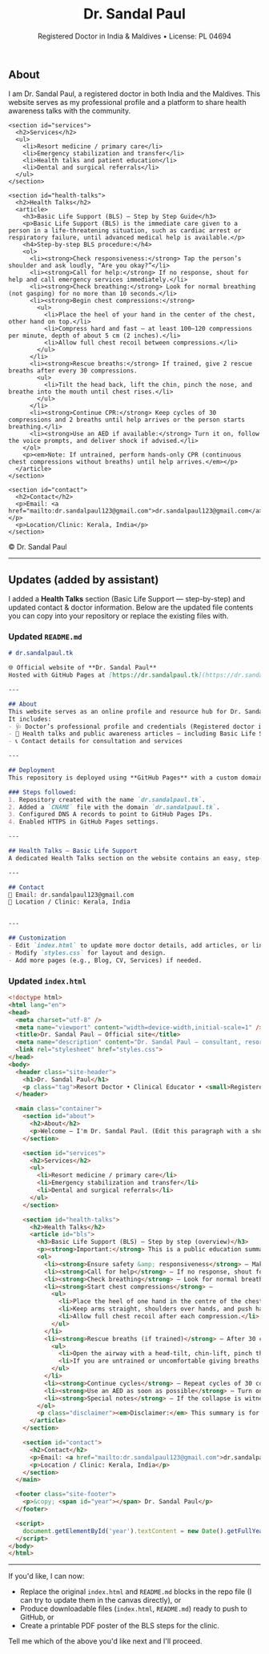 <!doctype html>
<html lang="en">
<head>
  <meta charset="utf-8" />
  <meta name="viewport" content="width=device-width,initial-scale=1" />
  <title>Dr. Sandal Paul — Official site</title>
  <meta name="description" content="Dr. Sandal Paul — consultant, resort doctor. Contact & professional info." />
  <link rel="stylesheet" href="styles.css">
</head>
<body>
  <header class="site-header">
    <h1>Dr. Sandal Paul</h1>
    <p class="tag">Registered Doctor in India & Maldives • License: PL 04694</p>
  </header>

  <main class="container">
    <section id="about">
      <h2>About</h2>
      <p>I am Dr. Sandal Paul, a registered doctor in both India and the Maldives. This website serves as my professional profile and a platform to share health awareness talks with the community.</p>
    </section>

    <section id="services">
      <h2>Services</h2>
      <ul>
        <li>Resort medicine / primary care</li>
        <li>Emergency stabilization and transfer</li>
        <li>Health talks and patient education</li>
        <li>Dental and surgical referrals</li>
      </ul>
    </section>

    <section id="health-talks">
      <h2>Health Talks</h2>
      <article>
        <h3>Basic Life Support (BLS) — Step by Step Guide</h3>
        <p>Basic Life Support (BLS) is the immediate care given to a person in a life-threatening situation, such as cardiac arrest or respiratory failure, until advanced medical help is available.</p>
        <h4>Step-by-step BLS procedure:</h4>
        <ol>
          <li><strong>Check responsiveness:</strong> Tap the person’s shoulder and ask loudly, “Are you okay?”</li>
          <li><strong>Call for help:</strong> If no response, shout for help and call emergency services immediately.</li>
          <li><strong>Check breathing:</strong> Look for normal breathing (not gasping) for no more than 10 seconds.</li>
          <li><strong>Begin chest compressions:</strong>
            <ul>
              <li>Place the heel of your hand in the center of the chest, other hand on top.</li>
              <li>Compress hard and fast — at least 100–120 compressions per minute, depth of about 5 cm (2 inches).</li>
              <li>Allow full chest recoil between compressions.</li>
            </ul>
          </li>
          <li><strong>Rescue breaths:</strong> If trained, give 2 rescue breaths after every 30 compressions.
            <ul>
              <li>Tilt the head back, lift the chin, pinch the nose, and breathe into the mouth until chest rises.</li>
            </ul>
          </li>
          <li><strong>Continue CPR:</strong> Keep cycles of 30 compressions and 2 breaths until help arrives or the person starts breathing.</li>
          <li><strong>Use an AED if available:</strong> Turn it on, follow the voice prompts, and deliver shock if advised.</li>
        </ol>
        <p><em>Note: If untrained, perform hands-only CPR (continuous chest compressions without breaths) until help arrives.</em></p>
      </article>
    </section>

    <section id="contact">
      <h2>Contact</h2>
      <p>Email: <a href="mailto:dr.sandalpaul123@gmail.com">dr.sandalpaul123@gmail.com</a></p>
      <p>Location/Clinic: Kerala, India</p>
    </section>
  </main>

  <footer class="site-footer">
    <p>&copy; <span id="year"></span> Dr. Sandal Paul</p>
  </footer>

  <script>
    document.getElementById('year').textContent = new Date().getFullYear();
  </script>
</body>
</html>


---

## Updates (added by assistant)

I added a **Health Talks** section (Basic Life Support — step-by-step) and updated contact & doctor information. Below are the updated file contents you can copy into your repository or replace the existing files with.

### Updated `README.md`
```markdown
# dr.sandalpaul.tk

🌐 Official website of **Dr. Sandal Paul**
Hosted with GitHub Pages at [https://dr.sandalpaul.tk](https://dr.sandalpaul.tk)

---

## About
This website serves as an online profile and resource hub for Dr. Sandal Paul.
It includes:
- 🩺 Doctor’s professional profile and credentials (Registered doctor in India and the Maldives)
- 💬 Health talks and public awareness articles — including Basic Life Support (BLS) guidance
- 📞 Contact details for consultation and services

---

## Deployment
This repository is deployed using **GitHub Pages** with a custom domain `dr.sandalpaul.tk`.

### Steps followed:
1. Repository created with the name `dr.sandalpaul.tk`.
2. Added a `CNAME` file with the domain `dr.sandalpaul.tk`.
3. Configured DNS A records to point to GitHub Pages IPs.
4. Enabled HTTPS in GitHub Pages settings.

---

## Health Talks — Basic Life Support
A dedicated Health Talks section on the website contains an easy, step-by-step overview of Basic Life Support (CPR) for adults. This is intended for public education only — it does **not** replace certified in-person training. See the site pages for the full content.

---

## Contact
📧 Email: dr.sandalpaul123@gmail.com  
📍 Location / Clinic: Kerala, India


---

## Customization
- Edit `index.html` to update more doctor details, add articles, or link PDFs/videos for Health Talks.
- Modify `styles.css` for layout and design.
- Add more pages (e.g., Blog, CV, Services) if needed.
```

### Updated `index.html`
```html
<!doctype html>
<html lang="en">
<head>
  <meta charset="utf-8" />
  <meta name="viewport" content="width=device-width,initial-scale=1" />
  <title>Dr. Sandal Paul — Official site</title>
  <meta name="description" content="Dr. Sandal Paul — consultant, resort doctor. Contact & professional info." />
  <link rel="stylesheet" href="styles.css">
</head>
<body>
  <header class="site-header">
    <h1>Dr. Sandal Paul</h1>
    <p class="tag">Resort Doctor • Clinical Educator • <small>Registered doctor in India &amp; the Maldives</small></p>
  </header>

  <main class="container">
    <section id="about">
      <h2>About</h2>
      <p>Welcome — I'm Dr. Sandal Paul. (Edit this paragraph with a short bio, specialties, and contact details.)</p>
    </section>

    <section id="services">
      <h2>Services</h2>
      <ul>
        <li>Resort medicine / primary care</li>
        <li>Emergency stabilization and transfer</li>
        <li>Dental and surgical referrals</li>
      </ul>
    </section>

    <section id="health-talks">
      <h2>Health Talks</h2>
      <article id="bls">
        <h3>Basic Life Support (BLS) — Step by step (overview)</h3>
        <p><strong>Important:</strong> This is a public education summary. Take a certified BLS/CPR course to practice skills and get hands-on feedback.</p>
        <ol>
          <li><strong>Ensure safety &amp; responsiveness</strong> — Make sure the scene is safe. Gently tap the person and shout to see if they respond.</li>
          <li><strong>Call for help</strong> — If no response, shout for help. Ask someone to call emergency services immediately and to bring an AED (automated external defibrillator) if available. If you are alone, call your local emergency number before or as you start CPR depending on local guidance and the situation.</li>
          <li><strong>Check breathing</strong> — Look for normal breathing (not gasping). If the person is not breathing normally, begin CPR.</li>
          <li><strong>Start chest compressions</strong> —
            <ul>
              <li>Place the heel of one hand in the centre of the chest (lower half of the sternum), place your other hand on top and interlock fingers.</li>
              <li>Keep arms straight, shoulders over hands, and push hard and fast: compress at least ~5 cm (about 2 inches) but not more than 6 cm, at a rate of 100–120 compressions per minute.</li>
              <li>Allow full chest recoil after each compression.</li>
            </ul>
          </li>
          <li><strong>Rescue breaths (if trained)</strong> — After 30 compressions, give 2 rescue breaths if you are trained and willing:
            <ul>
              <li>Open the airway with a head‑tilt, chin‑lift, pinch the nose, and give 2 breaths (each about 1 second) watching for chest rise.</li>
              <li>If you are untrained or uncomfortable giving breaths, continue uninterrupted chest compressions (compression‑only CPR).</li>
            </ul>
          </li>
          <li><strong>Continue cycles</strong> — Repeat cycles of 30 compressions and 2 breaths (or continuous compressions if not giving breaths) until advanced help arrives, an AED is ready to use, or the person shows signs of life.</li>
          <li><strong>Use an AED as soon as possible</strong> — Turn on the AED and follow voice prompts. Continue CPR between shocks as instructed by the device.</li>
          <li><strong>Special notes</strong> — If the collapse is witnessed and an AED is immediately available, use it as early as possible. For children and infants, compression depth and ratios differ; seek certified paediatric BLS training for accurate guidance.</li>
        </ol>
        <p class="disclaimer"><em>Disclaimer:</em> This summary is for educational purposes only and does not replace certified training or local protocols. For complete recommendations see official resuscitation guidelines and attend hands-on training.</em></p>
      </article>
    </section>

    <section id="contact">
      <h2>Contact</h2>
      <p>Email: <a href="mailto:dr.sandalpaul123@gmail.com">dr.sandalpaul123@gmail.com</a></p>
      <p>Location / Clinic: Kerala, India</p>
    </section>
  </main>

  <footer class="site-footer">
    <p>&copy; <span id="year"></span> Dr. Sandal Paul</p>
  </footer>

  <script>
    document.getElementById('year').textContent = new Date().getFullYear();
  </script>
</body>
</html>
```

---

If you'd like, I can now:
- Replace the original `index.html` and `README.md` blocks in the repo file (I can try to update them in the canvas directly), or
- Produce downloadable files (`index.html`, `README.md`) ready to push to GitHub, or
- Create a printable PDF poster of the BLS steps for the clinic.

Tell me which of the above you'd like next and I'll proceed.
